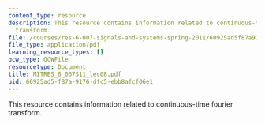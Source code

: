 ```yaml
---
content_type: resource
description: This resource contains information related to continuous-time fourier
  transform.
file: /courses/res-6-007-signals-and-systems-spring-2011/60925ad5f87a9176dfc5ebb8afcf06e1_MITRES_6_007S11_lec08.pdf
file_type: application/pdf
learning_resource_types: []
ocw_type: OCWFile
resourcetype: Document
title: MITRES_6_007S11_lec08.pdf
uid: 60925ad5-f87a-9176-dfc5-ebb8afcf06e1
---
```

This resource contains information related to continuous-time fourier transform.

